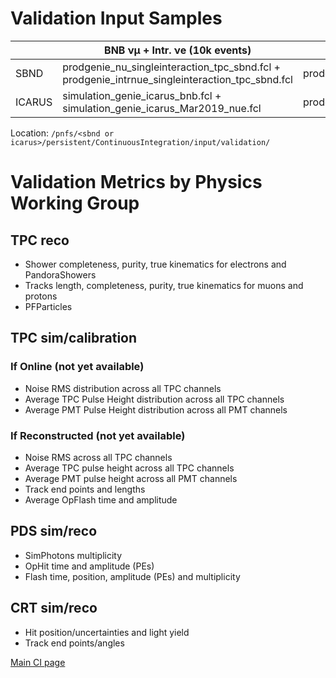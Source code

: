 # Validation Input Samples
| | BNB &nu;&mu; + Intr. &nu;e (10k events) | CORSIKA + BNB &nu;&mu; (1k events) |
| - | --- | --- |
| SBND   | prodgenie_nu_singleinteraction_tpc_sbnd.fcl + prodgenie_intrnue_singleinteraction_tpc_sbnd.fcl | prodoverlay_corsika_cosmics_proton_genie_nu_spill_tpc_sbnd.fcl |
| ICARUS | simulation_genie_icarus_bnb.fcl + simulation_genie_icarus_Mar2019_nue.fcl | prodcorsika_proton_intime_icarus_bnb.fcl |

Location: `/pnfs/<sbnd or icarus>/persistent/ContinuousIntegration/input/validation/`

# Validation Metrics by Physics Working Group

## TPC reco
- Shower completeness, purity, true kinematics for electrons and PandoraShowers
- Tracks length, completeness, purity, true kinematics for muons and protons 
- PFParticles

## TPC sim/calibration

### If Online (not yet available)
- Noise RMS distribution across all TPC channels
- Average TPC Pulse Height distribution across all TPC channels 
- Average PMT Pulse Height distribution across all PMT channels

### If Reconstructed (not yet available)
- Noise RMS across all TPC channels
- Average TPC pulse height across all TPC channels
- Average PMT pulse height across all PMT channels
- Track end points and lengths
- Average OpFlash time and amplitude

## PDS sim/reco
- SimPhotons multiplicity
- OpHit time and amplitude (PEs)
- Flash time, position, amplitude (PEs) and multiplicity

## CRT sim/reco
- Hit position/uncertainties and light yield
- Track end points/angles

[Main CI page](/sbn/sbnci_wiki/sbnci_main)
